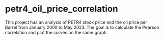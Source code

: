 # petr4_oil_price_correlation
This project has an analysis of PETR4 stock price and the oil price per Barrel from January 2000 to May 2023. The goal is to calculate the Pearson correlation and plot the curves on the same graph.
